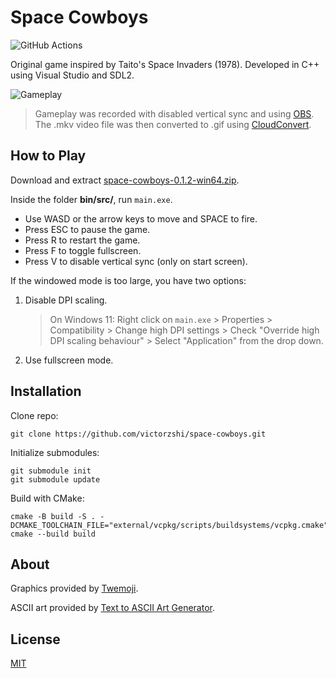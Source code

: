 # Space Cowboys

![GitHub Actions](https://github.com/victorzshi/space-cowboys/actions/workflows/github-actions.yml/badge.svg)

Original game inspired by Taito's Space Invaders (1978).
Developed in C++ using Visual Studio and SDL2.

![Gameplay](space-cowboys.gif)

> Gameplay was recorded with disabled vertical sync and using [OBS](https://obsproject.com/). 
> The .mkv video file was then converted to .gif using [CloudConvert](https://cloudconvert.com/mkv-to-gif).

## How to Play

Download and extract [space-cowboys-0.1.2-win64.zip](https://github.com/victorzshi/space-cowboys/releases/download/v0.1.2/space-cowboys-0.1.2-win64.zip).

Inside the folder **bin/src/**, run `main.exe`.

- Use WASD or the arrow keys to move and SPACE to fire.
- Press ESC to pause the game.
- Press R to restart the game.
- Press F to toggle fullscreen.
- Press V to disable vertical sync (only on start screen).

If the windowed mode is too large, you have two options:

1. Disable DPI scaling.
   > On Windows 11: Right click on `main.exe` > Properties > Compatibility > Change high DPI settings > Check "Override high DPI scaling behaviour" > Select "Application" from the drop down.
2. Use fullscreen mode.

## Installation

Clone repo:

```
git clone https://github.com/victorzshi/space-cowboys.git
```

Initialize submodules:

```
git submodule init
git submodule update
```

Build with CMake:

```
cmake -B build -S . -DCMAKE_TOOLCHAIN_FILE="external/vcpkg/scripts/buildsystems/vcpkg.cmake"
cmake --build build
```

## About

Graphics provided by [Twemoji](https://twemoji.twitter.com/).

ASCII art provided by [Text to ASCII Art Generator](https://patorjk.com/software/taag/).

## License

[MIT](https://choosealicense.com/licenses/mit/)
